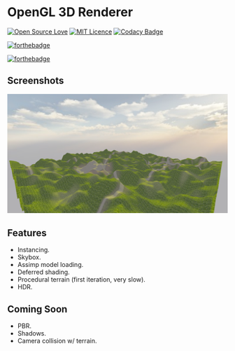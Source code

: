 # OpenGL 3D Renderer

[![Open Source Love](https://badges.frapsoft.com/os/v1/open-source.png?v=103)](https://github.com/ellerbrock/open-source-badges/)
[![MIT Licence](https://badges.frapsoft.com/os/mit/mit.svg?v=103)](https://opensource.org/licenses/mit-license.php)
[![Codacy Badge](https://api.codacy.com/project/badge/Grade/fd7023ebf2e941eeb7d4f67cf9c6ea1f)](https://www.codacy.com/app/htmlboss/OpenGL-Renderer?utm_source=github.com&amp;utm_medium=referral&amp;utm_content=htmlboss/OpenGL-Renderer&amp;utm_campaign=Badge_Grade)

[![forthebadge](http://forthebadge.com/images/badges/designed-in-ms-paint.svg)](http://forthebadge.com)

[![forthebadge](http://forthebadge.com/images/badges/powered-by-water.svg)](http://forthebadge.com)

## Screenshots
![Current Build](https://github.com/htmlboss/OpenGL-Renderer/blob/master/MP-APS/img/01.png "Current Build")

## Features
* Instancing.
* Skybox.
* Assimp model loading.
* Deferred shading.
* Procedural terrain (first iteration, very slow).
* HDR.

## Coming Soon
* PBR.
* Shadows.
* Camera collision w/ terrain.